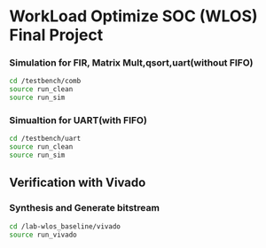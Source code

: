 # WorkLoad Optimize SOC (WLOS) Final Project

### Simulation for FIR, Matrix Mult,qsort,uart(without FIFO)
```sh
cd /testbench/comb
source run_clean
source run_sim
```
### Simualtion for UART(with FIFO)
```sh
cd /testbench/uart
source run_clean
source run_sim
```

## Verification with Vivado
### Synthesis and Generate bitstream
```sh
cd /lab-wlos_baseline/vivado
source run_vivado
```

